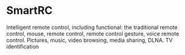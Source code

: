 # SmartRC
Intelligent remote control, including functional: the traditional remote control, mouse, remote control, remote control gesture, voice remote control. Pictures, music, video browsing, media sharing, DLNA. TV identification
